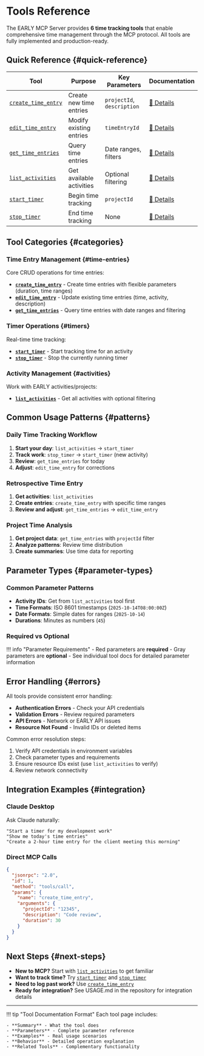 # Tools Reference

The EARLY MCP Server provides **6 time tracking tools** that enable comprehensive time management through the MCP protocol. All tools are fully implemented and production-ready.

## Quick Reference {#quick-reference}

| Tool | Purpose | Key Parameters | Documentation |
|------|---------|----------------|---------------|
| [`create_time_entry`](create_time_entry.md) | Create new time entries | `projectId`, `description` | [📖 Details](create_time_entry.md) |
| [`edit_time_entry`](edit_time_entry.md) | Modify existing entries | `timeEntryId` | [📖 Details](edit_time_entry.md) |
| [`get_time_entries`](get_time_entries.md) | Query time entries | Date ranges, filters | [📖 Details](get_time_entries.md) |
| [`list_activities`](list_activities.md) | Get available activities | Optional filtering | [📖 Details](list_activities.md) |
| [`start_timer`](start_timer.md) | Begin time tracking | `projectId` | [📖 Details](start_timer.md) |
| [`stop_timer`](stop_timer.md) | End time tracking | None | [📖 Details](stop_timer.md) |

## Tool Categories {#categories}

### Time Entry Management {#time-entries}

Core CRUD operations for time entries:

- **[`create_time_entry`](create_time_entry.md)** - Create time entries with flexible parameters (duration, time ranges)
- **[`edit_time_entry`](edit_time_entry.md)** - Update existing time entries (time, activity, description)  
- **[`get_time_entries`](get_time_entries.md)** - Query time entries with date ranges and filtering

### Timer Operations {#timers}

Real-time time tracking:

- **[`start_timer`](start_timer.md)** - Start tracking time for an activity
- **[`stop_timer`](stop_timer.md)** - Stop the currently running timer

### Activity Management {#activities}

Work with EARLY activities/projects:

- **[`list_activities`](list_activities.md)** - Get all activities with optional filtering

## Common Usage Patterns {#patterns}

### Daily Time Tracking Workflow

1. **Start your day**: `list_activities` → `start_timer`
2. **Track work**: `stop_timer` → `start_timer` (new activity)  
3. **Review**: `get_time_entries` for today
4. **Adjust**: `edit_time_entry` for corrections

### Retrospective Time Entry

1. **Get activities**: `list_activities`
2. **Create entries**: `create_time_entry` with specific time ranges
3. **Review and adjust**: `get_time_entries` → `edit_time_entry`

### Project Time Analysis

1. **Get project data**: `get_time_entries` with `projectId` filter
2. **Analyze patterns**: Review time distribution
3. **Create summaries**: Use time data for reporting

## Parameter Types {#parameter-types}

### Common Parameter Patterns

- **Activity IDs**: Get from `list_activities` tool first
- **Time Formats**: ISO 8601 timestamps (`2025-10-14T08:00:00Z`)
- **Date Formats**: Simple dates for ranges (`2025-10-14`)
- **Durations**: Minutes as numbers (`45`)

### Required vs Optional

!!! info "Parameter Requirements"
    - <span class="param-required">Red parameters</span> are **required**
    - <span class="param-optional">Gray parameters</span> are **optional**
    - See individual tool docs for detailed parameter information

## Error Handling {#errors}

All tools provide consistent error handling:

- **Authentication Errors** - Check your API credentials
- **Validation Errors** - Review required parameters  
- **API Errors** - Network or EARLY API issues
- **Resource Not Found** - Invalid IDs or deleted items

Common error resolution steps:
1. Verify API credentials in environment variables
2. Check parameter types and requirements
3. Ensure resource IDs exist (use `list_activities` to verify)
4. Review network connectivity

## Integration Examples {#integration}

### Claude Desktop

Ask Claude naturally:

```
"Start a timer for my development work"
"Show me today's time entries" 
"Create a 2-hour time entry for the client meeting this morning"
```

### Direct MCP Calls

```json title="Example Tool Call"
{
  "jsonrpc": "2.0",
  "id": 1,
  "method": "tools/call", 
  "params": {
    "name": "create_time_entry",
    "arguments": {
      "projectId": "12345",
      "description": "Code review",
      "duration": 30
    }
  }
}
```

## Next Steps {#next-steps}

- **New to MCP?** Start with [`list_activities`](list_activities.md) to get familiar
- **Want to track time?** Try [`start_timer`](start_timer.md) and [`stop_timer`](stop_timer.md)
- **Need to log past work?** Use [`create_time_entry`](create_time_entry.md)  
- **Ready for integration?** See USAGE.md in the repository for integration details

---

!!! tip "Tool Documentation Format"
    Each tool page includes:
    
    - **Summary** - What the tool does
    - **Parameters** - Complete parameter reference
    - **Examples** - Real usage scenarios
    - **Behavior** - Detailed operation explanation
    - **Related Tools** - Complementary functionality